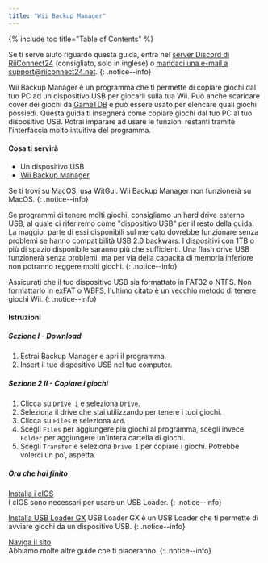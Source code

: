 ```yaml
---
title: "Wii Backup Manager"
---
```


{% include toc title="Table of Contents" %}

Se ti serve aiuto riguardo questa guida, entra nel [server Discord di RiiConnect24](https://discord.gg/b4Y7jfD) (consigliato, solo in inglese) o [mandaci una e-mail a support@riiconnect24.net](mailto:support@riiconnect24.net).
{: .notice--info}

Wii Backup Manager è un programma che ti permette di copiare giochi dal tuo PC ad un dispositivo USB per giocarli sulla tua Wii. Può anche scaricare cover dei giochi da [GameTDB](https://gametdb.com/) e può essere usato per elencare quali giochi possiedi. Questa guida ti insegnerà come copiare giochi dal tuo PC al tuo dispositivo USB. Potrai imparare ad usare le funzioni restanti tramite l'interfaccia molto intuitiva del programma.
#### Cosa ti servirà

* Un dispositivo USB
* [Wii Backup Manager](https://static.wiidatabase.de/Wii-Backup-Manager.zip)

Se ti trovi su MacOS, usa WitGui. Wii Backup Manager non funzionerà su MacOS.
{: .notice--info}

Se programmi di tenere molti giochi, consigliamo un hard drive esterno USB, al quale ci riferiremo come "dispositivo USB" per il resto della guida. La maggior parte di essi disponibili sul mercato dovrebbe funzionare senza problemi se hanno compatibilità USB 2.0 backwars. I dispositivi con 1TB o più di spazio disponibile saranno più che sufficienti. Una flash drive USB funzionerà senza problemi, ma per via della capacità di memoria inferiore non potranno reggere molti giochi.
{: .notice--info}

Assicurati che il tuo dispositivo USB sia formattato in FAT32 o NTFS. Non formattarlo in exFAT o WBFS, l'ultimo citato è un vecchio metodo di tenere giochi Wii.
{: .notice--info}

#### Istruzioni

##### Sezione I - Download

1. Estrai Backup Manager e apri il programma.
1. Insert il tuo dispositivo USB nel tuo computer.

##### Sezione 2 II - Copiare i giochi

1. Clicca su `Drive 1` e seleziona `Drive`.
1. Seleziona il drive che stai utilizzando per tenere i tuoi giochi.
1. Clicca su `Files` e seleziona `Add`.
1. Scegli `Files` per aggiungere più giochi al programma, scegli invece `Folder` per aggiungere un'intera cartella di giochi.
1. Scegli `Transfer` e seleziona `Drive 1` per copiare i giochi. Potrebbe volerci un po', aspetta.

##### Ora che hai finito

[Installa i cIOS](cios)<br>
I cIOS sono necessari per usare un USB Loader.
{: .notice--info}

[Installa USB Loader GX](usbloadergx)
USB Loader GX è un USB Loader che ti permette di avviare giochi da un dispositivo USB.
{: .notice--info}

[Naviga il sito](site-navigation)<br>
Abbiamo molte altre guide che ti piaceranno.
{: .notice--info}
